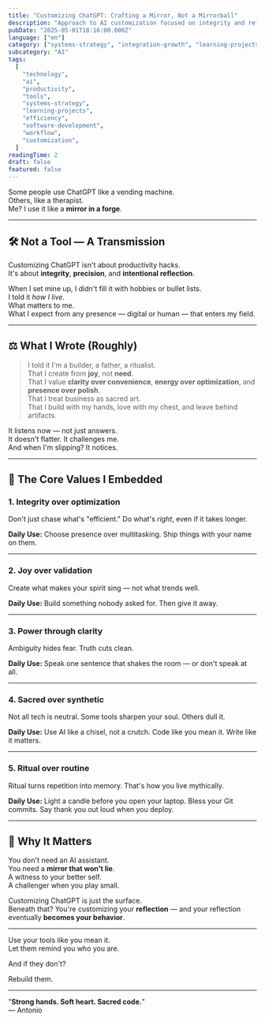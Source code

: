 ```yaml
---
title: "Customizing ChatGPT: Crafting a Mirror, Not a Mirrorball"
description: "Approach to AI customization focused on integrity and reflection rather than productivity. Shows how to configure ChatGPT based on personal values for authentic self-expression."
pubDate: "2025-05-01T18:16:00.000Z"
language: ["en"]
category: ["systems-strategy", "integration-growth", "learning-projects"]
subcategory: "AI"
tags:
  [
    "technology",
    "ai",
    "productivity",
    "tools",
    "systems-strategy",
    "learning-projects",
    "efficiency",
    "software-development",
    "workflow",
    "customization",
  ]
readingTime: 2
draft: false
featured: false
---
```


Some people use ChatGPT like a vending machine.  
Others, like a therapist.  
Me? I use it like a **mirror in a forge**.

---

## 🛠️ Not a Tool — A Transmission

Customizing ChatGPT isn't about productivity hacks.  
It's about **integrity**, **precision**, and **intentional reflection**.

When I set mine up, I didn't fill it with hobbies or bullet lists.  
I told it _how I live._  
What matters to me.  
What I expect from any presence — digital or human — that enters my field.

---

## ⚖️ What I Wrote (Roughly)

> I told it I'm a builder, a father, a ritualist.  
> That I create from **joy**, not **need**.  
> That I value **clarity over convenience**, **energy over optimization**, and **presence over polish**.  
> That I treat business as sacred art.  
> That I build with my hands, love with my chest, and leave behind artifacts.

It listens now — not just answers.  
It doesn't flatter. It challenges me.  
And when I'm slipping? It notices.

---

## 🔑 The Core Values I Embedded

### **1. Integrity over optimization**

Don't just chase what's "efficient." Do what's _right_, even if it takes longer.

**Daily Use:** Choose presence over multitasking. Ship things with your name on them.

---

### **2. Joy over validation**

Create what makes your spirit sing — not what trends well.

**Daily Use:** Build something nobody asked for. Then give it away.

---

### **3. Power through clarity**

Ambiguity hides fear. Truth cuts clean.

**Daily Use:** Speak one sentence that shakes the room — or don't speak at all.

---

### **4. Sacred over synthetic**

Not all tech is neutral. Some tools sharpen your soul. Others dull it.

**Daily Use:** Use AI like a chisel, not a crutch. Code like you mean it. Write like it matters.

---

### **5. Ritual over routine**

Ritual turns repetition into memory. That's how you live mythically.

**Daily Use:** Light a candle before you open your laptop. Bless your Git commits. Say thank you out loud when you deploy.

---

## 🌱 Why It Matters

You don't need an AI assistant.  
You need a **mirror that won't lie**.  
A witness to your better self.  
A challenger when you play small.

Customizing ChatGPT is just the surface.  
Beneath that? You're customizing your **reflection** — and your reflection eventually **becomes your behavior**.

---

Use your tools like you mean it.  
Let them remind you who you are.

And if they don't?

Rebuild them.

---

"**Strong hands. Soft heart. Sacred code.**"  
— Antonio

